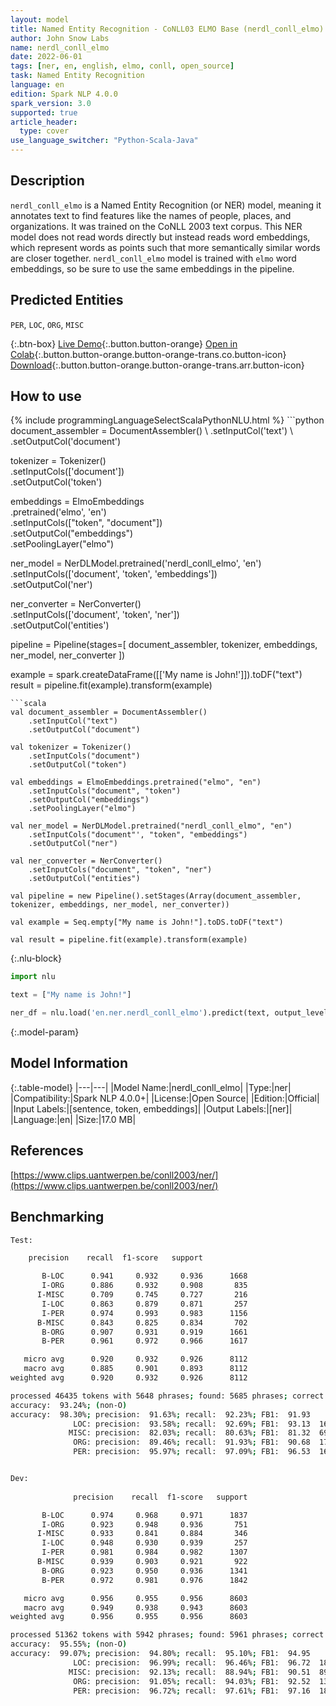 ```yaml
---
layout: model
title: Named Entity Recognition - CoNLL03 ELMO Base (nerdl_conll_elmo)
author: John Snow Labs
name: nerdl_conll_elmo
date: 2022-06-01
tags: [ner, en, english, elmo, conll, open_source]
task: Named Entity Recognition
language: en
edition: Spark NLP 4.0.0
spark_version: 3.0
supported: true
article_header:
  type: cover
use_language_switcher: "Python-Scala-Java"
---
```


## Description

`nerdl_conll_elmo` is a Named Entity Recognition (or NER) model, meaning it annotates text to find features like the names of people, places, and organizations. It was trained on the CoNLL 2003 text corpus. This NER model does not read words directly but instead reads word embeddings, which represent words as points such that more semantically similar words are closer together. `nerdl_conll_elmo` model is trained with `elmo` word embeddings, so be sure to use the same embeddings in the pipeline.

## Predicted Entities

`PER`, `LOC`, `ORG`, `MISC`

{:.btn-box}
[Live Demo](https://demo.johnsnowlabs.com/public/NER_EN){:.button.button-orange}
[Open in Colab](https://colab.research.google.com/github/JohnSnowLabs/spark-nlp-workshop/blob/master/tutorials/streamlit_notebooks/NER_EN.ipynb){:.button.button-orange.button-orange-trans.co.button-icon}
[Download](https://s3.amazonaws.com/auxdata.johnsnowlabs.com/public/models/nerdl_conll_elmo_en_4.0.0_3.0_1654103884644.zip){:.button.button-orange.button-orange-trans.arr.button-icon}

## How to use



<div class="tabs-box" markdown="1">
{% include programmingLanguageSelectScalaPythonNLU.html %}
```python
document_assembler = DocumentAssembler() \
    .setInputCol('text') \
    .setOutputCol('document')

tokenizer = Tokenizer() \
    .setInputCols(['document']) \
    .setOutputCol('token')

embeddings = ElmoEmbeddings\
      .pretrained('elmo', 'en')\
      .setInputCols(["token", "document"])\
      .setOutputCol("embeddings")\
      .setPoolingLayer("elmo")

ner_model = NerDLModel.pretrained('nerdl_conll_elmo', 'en') \
    .setInputCols(['document', 'token', 'embeddings']) \
    .setOutputCol('ner')

ner_converter = NerConverter() \
    .setInputCols(['document', 'token', 'ner']) \
    .setOutputCol('entities')

pipeline = Pipeline(stages=[
    document_assembler, 
    tokenizer,
    embeddings,
    ner_model,
    ner_converter
])

example = spark.createDataFrame([['My name is John!']]).toDF("text")
result = pipeline.fit(example).transform(example)
```
```scala
val document_assembler = DocumentAssembler() 
    .setInputCol("text") 
    .setOutputCol("document")

val tokenizer = Tokenizer() 
    .setInputCols("document") 
    .setOutputCol("token")

val embeddings = ElmoEmbeddings.pretrained("elmo", "en")
    .setInputCols("document", "token") 
    .setOutputCol("embeddings")
    .setPoolingLayer("elmo")

val ner_model = NerDLModel.pretrained("nerdl_conll_elmo", "en") 
    .setInputCols("document"', "token", "embeddings") 
    .setOutputCol("ner")

val ner_converter = NerConverter() 
    .setInputCols("document", "token", "ner") 
    .setOutputCol("entities")

val pipeline = new Pipeline().setStages(Array(document_assembler, tokenizer, embeddings, ner_model, ner_converter))

val example = Seq.empty["My name is John!"].toDS.toDF("text")

val result = pipeline.fit(example).transform(example)
```

{:.nlu-block}
```python
import nlu

text = ["My name is John!"]

ner_df = nlu.load('en.ner.nerdl_conll_elmo').predict(text, output_level='token')
```
</div>

{:.model-param}
## Model Information

{:.table-model}
|---|---|
|Model Name:|nerdl_conll_elmo|
|Type:|ner|
|Compatibility:|Spark NLP 4.0.0+|
|License:|Open Source|
|Edition:|Official|
|Input Labels:|[sentence, token, embeddings]|
|Output Labels:|[ner]|
|Language:|en|
|Size:|17.0 MB|

## References

[https://www.clips.uantwerpen.be/conll2003/ner/](https://www.clips.uantwerpen.be/conll2003/ner/)

## Benchmarking

```bash
Test:   

    precision    recall  f1-score   support

       B-LOC      0.941     0.932     0.936      1668
       I-ORG      0.886     0.932     0.908       835
      I-MISC      0.709     0.745     0.727       216
       I-LOC      0.863     0.879     0.871       257
       I-PER      0.974     0.993     0.983      1156
      B-MISC      0.843     0.825     0.834       702
       B-ORG      0.907     0.931     0.919      1661
       B-PER      0.961     0.972     0.966      1617

   micro avg      0.920     0.932     0.926      8112
   macro avg      0.885     0.901     0.893      8112
weighted avg      0.920     0.932     0.926      8112

processed 46435 tokens with 5648 phrases; found: 5685 phrases; correct: 5209.
accuracy:  93.24%; (non-O)
accuracy:  98.30%; precision:  91.63%; recall:  92.23%; FB1:  91.93
              LOC: precision:  93.58%; recall:  92.69%; FB1:  93.13  1652
             MISC: precision:  82.03%; recall:  80.63%; FB1:  81.32  690
              ORG: precision:  89.46%; recall:  91.93%; FB1:  90.68  1707
              PER: precision:  95.97%; recall:  97.09%; FB1:  96.53  1636


Dev:
                                                                                
              precision    recall  f1-score   support

       B-LOC      0.974     0.968     0.971      1837
       I-ORG      0.923     0.948     0.936       751
      I-MISC      0.933     0.841     0.884       346
       I-LOC      0.948     0.930     0.939       257
       I-PER      0.981     0.984     0.982      1307
      B-MISC      0.939     0.903     0.921       922
       B-ORG      0.923     0.950     0.936      1341
       B-PER      0.972     0.981     0.976      1842

   micro avg      0.956     0.955     0.956      8603
   macro avg      0.949     0.938     0.943      8603
weighted avg      0.956     0.955     0.956      8603

processed 51362 tokens with 5942 phrases; found: 5961 phrases; correct: 5651.
accuracy:  95.55%; (non-O)
accuracy:  99.07%; precision:  94.80%; recall:  95.10%; FB1:  94.95
              LOC: precision:  96.99%; recall:  96.46%; FB1:  96.72  1827
             MISC: precision:  92.13%; recall:  88.94%; FB1:  90.51  890
              ORG: precision:  91.05%; recall:  94.03%; FB1:  92.52  1385
              PER: precision:  96.72%; recall:  97.61%; FB1:  97.16  1859
```